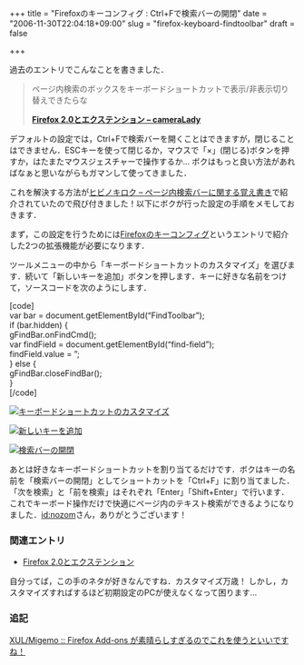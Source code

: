 +++
title = "Firefoxのキーコンフィグ : Ctrl+Fで検索バーの開閉"
date = "2006-11-30T22:04:18+09:00"
slug = "firefox-keyboard-findtoolbar"
draft = false

+++

<p>過去のエントリでこんなことを書きました．</p>
<blockquote><p>
ページ内検索のボックスをキーボードショートカットで表示/非表示切り替えできたらな</p>
<p><a href="http://june29.jp/2006/11/08/review-firefox/" title="Firefox 2.0とエクステンション - cameraLady" target="_blank"><strong>Firefox 2.0とエクステンション &#8211; cameraLady</strong></a>
</p></blockquote>
<p>デフォルトの設定では，Ctrl+Fで検索バーを開くことはできますが，閉じることはできません．ESCキーを使って閉じるか，マウスで「×」(閉じる)ボタンを押すか，はたまたマウスジェスチャーで操作するか… ボクはもっと良い方法があればなぁと思いながらもガマンして使ってきました．</p>
<p>これを解決する方法が<a href="http://d.hatena.ne.jp/nozom/20061129/1164802318" target="_blank">ヒビノキロク &#8211; ページ内検索バーに関する覚え書き</a>で紹介されていたので飛び付きました！以下にボクが行った設定の手順をメモしておきます．</p>
<p>まず，この設定を行うためには<a href="http://june29.jp/2006/10/03/firefox-keyconfig/">Firefoxのキーコンフィグ</a>というエントリで紹介した2つの拡張機能が必要になります．</p>
<p>ツールメニューの中から「キーボードショートカットのカスタマイズ」を選びます．続いて「新しいキーを追加」ボタンを押します．キーに好きな名前をつけて，ソースコードを次のようにします．</p>
<p>[code]<br />
var bar = document.getElementById(&#8220;FindToolbar&#8221;);<br />
if (bar.hidden) {<br />
  gFindBar.onFindCmd();<br />
  var findField = document.getElementById(&#8220;find-field&#8221;);<br />
  findField.value = &#8221;;<br />
} else {<br />
  gFindBar.closeFindBar();<br />
}<br />
[/code]</p>
<p><a href="http://www.flickr.com/photos/june29/310126991/" title="Photo Sharing"><img src="http://static.flickr.com/110/310126991_fa03639ed1_o.jpg" alt="キーボードショートカットのカスタマイズ" /></a></p>
<p><a href="http://www.flickr.com/photos/june29/310126992/" title="Photo Sharing"><img src="http://static.flickr.com/104/310126992_dde912d73c_o.jpg" alt="新しいキーを追加" /></a></p>
<p><a href="http://www.flickr.com/photos/june29/310126994/" title="Photo Sharing"><img src="http://static.flickr.com/109/310126994_f13e55fbaa_o.jpg" alt="検索バーの開閉" /></a></p>
<p>あとは好きなキーボードショートカットを割り当てるだけです．ボクはキーの名前を「検索バーの開閉」としてショートカットを「Ctrl+F」に割り当てました．「次を検索」と「前を検索」はそれぞれ「Enter」「Shift+Enter」で行います．これでキーボード操作だけで快適にページ内のテキスト検索ができるようになりました．<a href="http://d.hatena.ne.jp/nozom/" target="_blank">id:nozom</a>さん，ありがとうございます！</p>
<h3>関連エントリ</h3>
<ul>
<li><a href="http://june29.jp/2006/11/08/review-firefox/">Firefox 2.0とエクステンション</a></li>
</ul>
<p>自分ってば，この手のネタが好きなんですね．カスタマイズ万歳！ しかし，カスタマイズすればするほど初期設定のPCが使えなくなって困ります…</p>
<h3>追記</h3>
<p><ins><a href="https://addons.mozilla.org/en-US/firefox/addon/5239">XUL/Migemo :: Firefox Add-ons</a> が素晴らしすぎるのでこれを使うといいですね！</ins></p>
